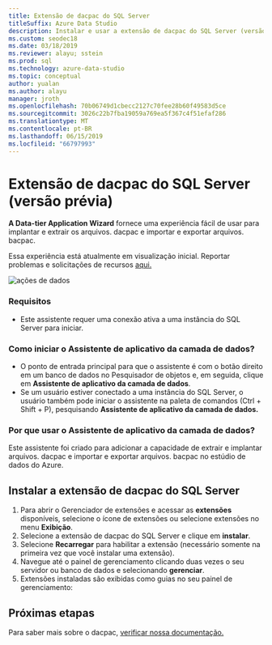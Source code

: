 ```yaml
---
title: Extensão de dacpac do SQL Server
titleSuffix: Azure Data Studio
description: Instalar e usar a extensão de dacpac do SQL Server (versão prévia) para o Studio de dados do Azure
ms.custom: seodec18
ms.date: 03/18/2019
ms.reviewer: alayu; sstein
ms.prod: sql
ms.technology: azure-data-studio
ms.topic: conceptual
author: yualan
ms.author: alayu
manager: jroth
ms.openlocfilehash: 70b06749d1cbecc2127c70fee28b60f49583d5ce
ms.sourcegitcommit: 3026c22b7fba19059a769ea5f367c4f51efaf286
ms.translationtype: MT
ms.contentlocale: pt-BR
ms.lasthandoff: 06/15/2019
ms.locfileid: "66797993"
---
```

# <a name="sql-server-dacpac-extension-preview"></a>Extensão de dacpac do SQL Server (versão prévia)

**A Data-tier Application Wizard** fornece uma experiência fácil de usar para implantar e extrair os arquivos. dacpac e importar e exportar arquivos. bacpac.

Essa experiência está atualmente em visualização inicial. Reportar problemas e solicitações de recursos [aqui.](https://github.com/microsoft/azuredatastudio/issues)

![ações de dados](media/sql-server-dacpac-extension/data-tier-application-actions.png)

 ### <a name="requirements"></a>Requisitos
 * Este assistente requer uma conexão ativa a uma instância do SQL Server para iniciar.

 ### <a name="how-do-i-start-the-data-tier-application-wizard"></a>Como iniciar o Assistente de aplicativo da camada de dados?
 * O ponto de entrada principal para que o assistente é com o botão direito em um banco de dados no Pesquisador de objetos e, em seguida, clique em **Assistente de aplicativo da camada de dados**.
 * Se um usuário estiver conectado a uma instância do SQL Server, o usuário também pode iniciar o assistente na paleta de comandos (Ctrl + Shift + P), pesquisando **Assistente de aplicativo da camada de dados.**

 ### <a name="why-would-i-use-the-data-tier-application-wizard"></a>Por que usar o Assistente de aplicativo da camada de dados?
 Este assistente foi criado para adicionar a capacidade de extrair e implantar arquivos. dacpac e importar e exportar arquivos. bacpac no estúdio de dados do Azure.

## <a name="install-the-sql-server-dacpac-extension"></a>Instalar a extensão de dacpac do SQL Server

1. Para abrir o Gerenciador de extensões e acessar as **extensões** disponíveis, selecione o ícone de extensões ou selecione extensões no menu **Exibição**.
2. Selecione a extensão de dacpac do SQL Server e clique em **instalar**.
1. Selecione **Recarregar** para habilitar a extensão (necessário somente na primeira vez que você instalar uma extensão).
2. Navegue até o painel de gerenciamento clicando duas vezes o seu servidor ou banco de dados e selecionando **gerenciar**.
3. Extensões instaladas são exibidas como guias no seu painel de gerenciamento:

## <a name="next-steps"></a>Próximas etapas

Para saber mais sobre o dacpac, [verificar nossa documentação.](https://docs.microsoft.com/sql/relational-databases/data-tier-applications/data-tier-applications?view=sql-server-2017)